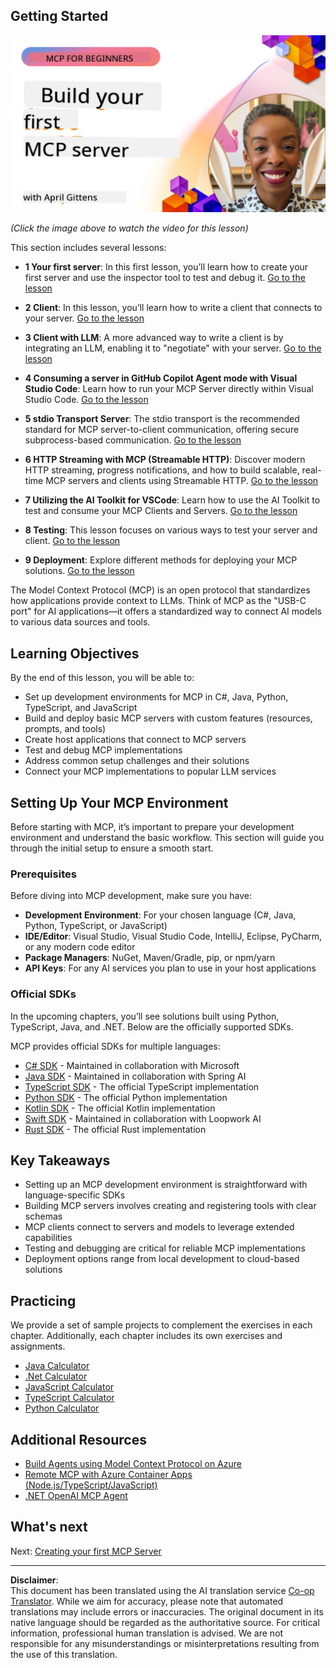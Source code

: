 <!--
CO_OP_TRANSLATOR_METADATA:
{
  "original_hash": "1197b6dbde36773e04a5ae826557fdb9",
  "translation_date": "2025-08-26T16:59:55+00:00",
  "source_file": "03-GettingStarted/README.md",
  "language_code": "en"
}
-->
## Getting Started  

[![Build Your First MCP Server](../../../translated_images/04.0ea920069efd979a0b2dad51e72c1df7ead9c57b3305796068a6cee1f0dd6674.en.png)](https://youtu.be/sNDZO9N4m9Y)

_(Click the image above to watch the video for this lesson)_

This section includes several lessons:

- **1 Your first server**: In this first lesson, you’ll learn how to create your first server and use the inspector tool to test and debug it. [Go to the lesson](01-first-server/README.md)

- **2 Client**: In this lesson, you’ll learn how to write a client that connects to your server. [Go to the lesson](02-client/README.md)

- **3 Client with LLM**: A more advanced way to write a client is by integrating an LLM, enabling it to "negotiate" with your server. [Go to the lesson](03-llm-client/README.md)

- **4 Consuming a server in GitHub Copilot Agent mode with Visual Studio Code**: Learn how to run your MCP Server directly within Visual Studio Code. [Go to the lesson](04-vscode/README.md)

- **5 stdio Transport Server**: The stdio transport is the recommended standard for MCP server-to-client communication, offering secure subprocess-based communication. [Go to the lesson](05-stdio-server/README.md)

- **6 HTTP Streaming with MCP (Streamable HTTP)**: Discover modern HTTP streaming, progress notifications, and how to build scalable, real-time MCP servers and clients using Streamable HTTP. [Go to the lesson](06-http-streaming/README.md)

- **7 Utilizing the AI Toolkit for VSCode**: Learn how to use the AI Toolkit to test and consume your MCP Clients and Servers. [Go to the lesson](07-aitk/README.md)

- **8 Testing**: This lesson focuses on various ways to test your server and client. [Go to the lesson](08-testing/README.md)

- **9 Deployment**: Explore different methods for deploying your MCP solutions. [Go to the lesson](09-deployment/README.md)

The Model Context Protocol (MCP) is an open protocol that standardizes how applications provide context to LLMs. Think of MCP as the "USB-C port" for AI applications—it offers a standardized way to connect AI models to various data sources and tools.

## Learning Objectives

By the end of this lesson, you will be able to:

- Set up development environments for MCP in C#, Java, Python, TypeScript, and JavaScript
- Build and deploy basic MCP servers with custom features (resources, prompts, and tools)
- Create host applications that connect to MCP servers
- Test and debug MCP implementations
- Address common setup challenges and their solutions
- Connect your MCP implementations to popular LLM services

## Setting Up Your MCP Environment

Before starting with MCP, it’s important to prepare your development environment and understand the basic workflow. This section will guide you through the initial setup to ensure a smooth start.

### Prerequisites

Before diving into MCP development, make sure you have:

- **Development Environment**: For your chosen language (C#, Java, Python, TypeScript, or JavaScript)
- **IDE/Editor**: Visual Studio, Visual Studio Code, IntelliJ, Eclipse, PyCharm, or any modern code editor
- **Package Managers**: NuGet, Maven/Gradle, pip, or npm/yarn
- **API Keys**: For any AI services you plan to use in your host applications

### Official SDKs

In the upcoming chapters, you’ll see solutions built using Python, TypeScript, Java, and .NET. Below are the officially supported SDKs.

MCP provides official SDKs for multiple languages:
- [C# SDK](https://github.com/modelcontextprotocol/csharp-sdk) - Maintained in collaboration with Microsoft
- [Java SDK](https://github.com/modelcontextprotocol/java-sdk) - Maintained in collaboration with Spring AI
- [TypeScript SDK](https://github.com/modelcontextprotocol/typescript-sdk) - The official TypeScript implementation
- [Python SDK](https://github.com/modelcontextprotocol/python-sdk) - The official Python implementation
- [Kotlin SDK](https://github.com/modelcontextprotocol/kotlin-sdk) - The official Kotlin implementation
- [Swift SDK](https://github.com/modelcontextprotocol/swift-sdk) - Maintained in collaboration with Loopwork AI
- [Rust SDK](https://github.com/modelcontextprotocol/rust-sdk) - The official Rust implementation

## Key Takeaways

- Setting up an MCP development environment is straightforward with language-specific SDKs
- Building MCP servers involves creating and registering tools with clear schemas
- MCP clients connect to servers and models to leverage extended capabilities
- Testing and debugging are critical for reliable MCP implementations
- Deployment options range from local development to cloud-based solutions

## Practicing

We provide a set of sample projects to complement the exercises in each chapter. Additionally, each chapter includes its own exercises and assignments.

- [Java Calculator](./samples/java/calculator/README.md)
- [.Net Calculator](../../../03-GettingStarted/samples/csharp)
- [JavaScript Calculator](./samples/javascript/README.md)
- [TypeScript Calculator](./samples/typescript/README.md)
- [Python Calculator](../../../03-GettingStarted/samples/python)

## Additional Resources

- [Build Agents using Model Context Protocol on Azure](https://learn.microsoft.com/azure/developer/ai/intro-agents-mcp)
- [Remote MCP with Azure Container Apps (Node.js/TypeScript/JavaScript)](https://learn.microsoft.com/samples/azure-samples/mcp-container-ts/mcp-container-ts/)
- [.NET OpenAI MCP Agent](https://learn.microsoft.com/samples/azure-samples/openai-mcp-agent-dotnet/openai-mcp-agent-dotnet/)

## What's next

Next: [Creating your first MCP Server](01-first-server/README.md)

---

**Disclaimer**:  
This document has been translated using the AI translation service [Co-op Translator](https://github.com/Azure/co-op-translator). While we aim for accuracy, please note that automated translations may include errors or inaccuracies. The original document in its native language should be regarded as the authoritative source. For critical information, professional human translation is advised. We are not responsible for any misunderstandings or misinterpretations resulting from the use of this translation.